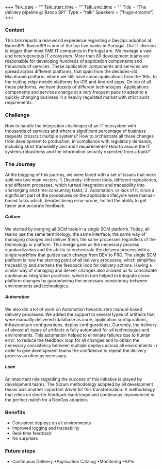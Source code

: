 +++
Talk_date = ""
Talk_start_time = ""
Talk_end_time = ""
Title = "The delivery pipeline @ Banco BPI"
Type = "talk"
Speakers = ["hugo-amorim"]
+++

### Context

This talk reports a real-world experience regarding a DevOps adoption at BancoBPI. BancoBPI is one of the top five banks in Portugal. Our IT division is bigger than most SME IT companies in Portugal are. We manage a vast and heterogeneous IT ecosystem. More than 80 development teams are responsible for developing hundreds of application components and thousands of services. These application components and services are spread across different platforms, that span from the decades-old Mainframe platform, where we still have some applications from the ’80s, to the cutting edge mobile platforms for iOS and Android apps. On top of all these platforms, we have dozens of different technologies. Applications components and services change at a very frequent pace to adapt to a quickly changing business in a heavily regulated market with strict audit requirements.

### Challenge

How to handle the integration challenges of an IT ecosystem with thousands of services and where a significant percentage of business requests crosscut multiple systems? How to orchestrate all these changes from development to production, in compliance with regulatory demands, including strict traceability and audit requirements? How to assure the IT systems robustness and the information security expected from a bank?

### The Journey

At the begging of this journey, we were faced with a set of issues that were split into two main vectors: 1. Diversity: different tools, different repositories, and different processes, which turned integration and traceability into challenging and time-consuming tasks; 2. Automation: or lack of it, since a significant part of the procedures on the application lifecycle were manual-based tasks which, besides being error-prone, limited the ability to get faster and accurate feedback.

##### Culture

We started by merging all SCM tools in a single SCM platform. Today, all teams use the same terminology, the same interface, the same way of managing changes and deliver them, the same processes regardless of the technology or platform. This merge gave us the necessary process standardization and the ability to orchestrate the delivery process with a single workflow that guides each change from DEV to PRD. The single SCM platform is now the starting point of all delivery processes, which simplifies traceability and shortens the feedback loop for delivery actions. Having a similar way of managing and deliver changes also allowed us to consolidate continuous integration practices, which in turn helped to integrate cross-platform changes by guaranteeing the necessary consistency between environments and technologies.

##### Automation

We also did a lot of work on Automation towards zero manual-based delivery processes. We added the support to several types of artifacts that were manually delivered (database as code, application configurations, infrastructure configurations, deploy configurations). Currently, the delivery of almost all types of artifacts is fully automated for all technologies and environments. This automation helped to eliminate failures due to human error, to reduce the feedback loop for all changes and to obtain the necessary consistency between multiple deploys across all environments in order to give development teams the confidence to repeat the delivery process as often as necessary.

##### Lean

An important role regarding the success of this initiative is played by development teams. The Scrum methodology adopted by all development teams was another important driver for this transformation. A methodology that relies on shorter feedback-back loops and continuous improvement is the perfect match for a DevOps adoption.

### Benefits

* Consistent deploys on all environments
* Improved logging and traceability
* Real-time feedback
* No surprises

### Future steps

* Continuous Delivery
*Application Catalog
*Monitoring
*KPIs